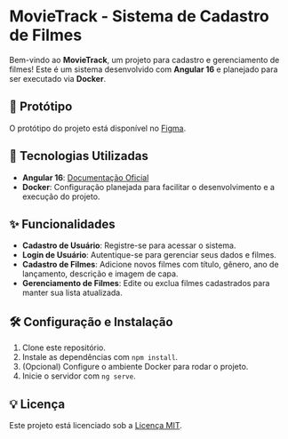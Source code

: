 # MovieTrack - Sistema de Cadastro de Filmes  

Bem-vindo ao **MovieTrack**, um projeto para cadastro e gerenciamento de filmes! Este é um sistema desenvolvido com **Angular 16** e planejado para ser executado via **Docker**.

## 📌 Protótipo  
O protótipo do projeto está disponível no [Figma](#).  

## 🚀 Tecnologias Utilizadas  
- **Angular 16**: [Documentação Oficial](https://angular.io/docs)  
- **Docker**: Configuração planejada para facilitar o desenvolvimento e a execução do projeto.  

## ✨ Funcionalidades  
- **Cadastro de Usuário**: Registre-se para acessar o sistema.  
- **Login de Usuário**: Autentique-se para gerenciar seus dados e filmes.  
- **Cadastro de Filmes**: Adicione novos filmes com título, gênero, ano de lançamento, descrição e imagem de capa.  
- **Gerenciamento de Filmes**: Edite ou exclua filmes cadastrados para manter sua lista atualizada.  

## 🛠️ Configuração e Instalação  
1. Clone este repositório.  
2. Instale as dependências com `npm install`.  
3. (Opcional) Configure o ambiente Docker para rodar o projeto.  
4. Inicie o servidor com `ng serve`.  

## 💡 Licença  
Este projeto está licenciado sob a [Licença MIT](LICENSE).  
